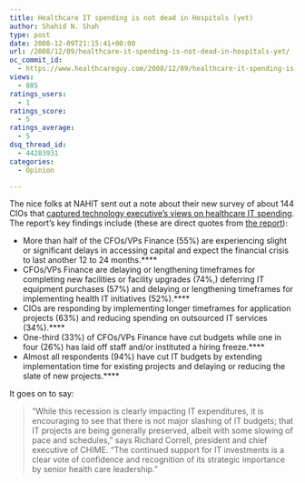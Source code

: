 ```yaml
---
title: Healthcare IT spending is not dead in Hospitals (yet)
author: Shahid N. Shah
type: post
date: 2008-12-09T21:15:41+00:00
url: /2008/12/09/healthcare-it-spending-is-not-dead-in-hospitals-yet/
oc_commit_id:
  - https://www.healthcareguy.com/2008/12/09/healthcare-it-spending-is-not-dead-in-hospitals-yet/1478770425
views:
  - 885
ratings_users:
  - 1
ratings_score:
  - 5
ratings_average:
  - 5
dsq_thread_id:
  - 44283931
categories:
  - Opinion

---
```

The nice folks at NAHIT sent out a note about their new survey of about 144 CIOs that [captured technology executive&#8217;s views on healthcare IT spending][1]. The report&#8217;s key findings include (these are direct quotes from [the report][1]):

  * More than half of the CFOs/VPs Finance (55%) are experiencing slight or significant delays in accessing capital and expect the financial crisis to last another 12 to 24 months.****
  * CFOs/VPs Finance are delaying or lengthening timeframes for completing new facilities or facility upgrades (74%,) deferring IT equipment purchases (57%) and delaying or lengthening timeframes for implementing health IT initiatives (52%).****
  * CIOs are responding by implementing longer timeframes for application projects (63%) and reducing spending on outsourced IT services (34%).****
  * One-third (33%) of CFOs/VPs Finance have cut budgets while one in four (26%) has laid off staff and/or instituted a hiring freeze.****
  * Almost all respondents (94%) have cut IT budgets by extending implementation time for existing projects and delaying or reducing the slate of new projects.****

It goes on to say:

> &#8220;While this recession is clearly impacting IT expenditures, it is encouraging to see that there is not major slashing of IT budgets; that IT projects are being generally preserved, albeit with some slowing of pace and schedules,&#8221; says Richard Correll, president and chief executive of CHIME. &#8220;The continued support for IT investments is a clear vote of confidence and recognition of its strategic importance by senior health care leadership.&#8221;

 [1]: http://www.nahit.org/images/pdfs/HealthCareITSpendingSurveyReportDecember2008.pdf